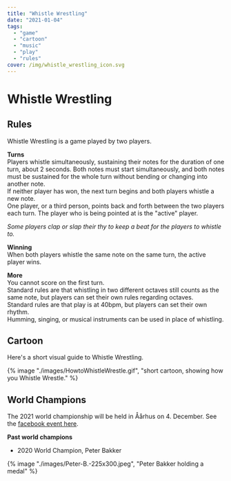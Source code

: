 ```yaml
---
title: "Whistle Wrestling"
date: "2021-01-04"
tags: 
  - "game"
  - "cartoon"
  - "music"
  - "play"
  - "rules"
cover: /img/whistle_wrestling_icon.svg
---
```


# Whistle Wrestling

## **Rules**

Whistle Wrestling is a game played by two players.  
  
**Turns**  
Players whistle simultaneously, sustaining their notes for the duration of one turn, about 2 seconds. Both notes must start simultaneously, and both notes must be sustained for the whole turn without bending or changing into another note.  
If neither player has won, the next turn begins and both players whistle a new note.  
One player, or a third person, points back and forth between the two players each turn. The player who is being pointed at is the "active" player.

_Some players clap or slap their thy to keep a beat for the players to whistle to._

**Winning**  
When both players whistle the same note on the same turn, the active player wins.

**More**  
You cannot score on the first turn.  
Standard rules are that whistling in two different octaves still counts as the same note, but players can set their own rules regarding octaves.  
Standard rules are that play is at 40bpm, but players can set their own rhythm.  
Humming, singing, or musical instruments can be used in place of whistling.

## **Cartoon**

Here's a short visual guide to Whistle Wrestling.

{% image "./images/HowtoWhistleWrestle.gif", "short cartoon, showing how you Whistle Wrestle." %}

## World Champions

The 2021 world championship will be held in Åårhus on 4. December. See the [facebook event here](https://www.facebook.com/events/1564558650568888).

**Past world champions**

- 2020 World Champion, Peter Bakker

{% image "./images/Peter-B.-225x300.jpeg", "Peter Bakker holding a medal" %}
